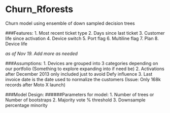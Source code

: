 # Churn_Rforests
Churn model using ensemble of down sampled decision trees

###Features:
	1. Most recent ticket type
	2. Days since last ticket
	3. Customer life since activation
	4. Device switch
	5. Port flag
	6. Multiline flag
	7. Plan
	8. Device life

*as of Nov 19. Add more as needed*	
	

###Assumptions:
	1. Devices are grouped into 3 categories depending on our portfolio 
		(Something to explore expanding into if need be)
	2. Activations after December 2013 only included just to avoid Defy 
		influence
	3. Last invoice date is the date used to normalize the customers
		(Issue: Only 168k records after Moto X launch)
	
	
	
###Model Design:
######Parameters for model: 
	1. Number of trees or Number of bootstraps
	2. Majority vote % threshold
	3. Downsample percentage minority

